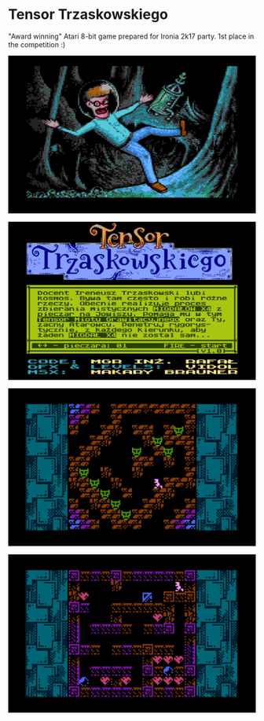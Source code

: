 # Tensor Trzaskowskiego
"Award winning" Atari 8-bit game prepared for Ironia 2k17 party. 1st place in the competition :)

![Title screen](https://github.com/mgr-inz-rafal/tensor/blob/master/screenshots/tensor_01.png?raw=true)

![Main menu](https://github.com/mgr-inz-rafal/tensor/blob/master/screenshots/tensor_02.png?raw=true)

![Gameplay 1](https://github.com/mgr-inz-rafal/tensor/blob/master/screenshots/tensor_05.png?raw=true)

![Gameplay 2](https://github.com/mgr-inz-rafal/tensor/blob/master/screenshots/tensor_06.png?raw=true)

